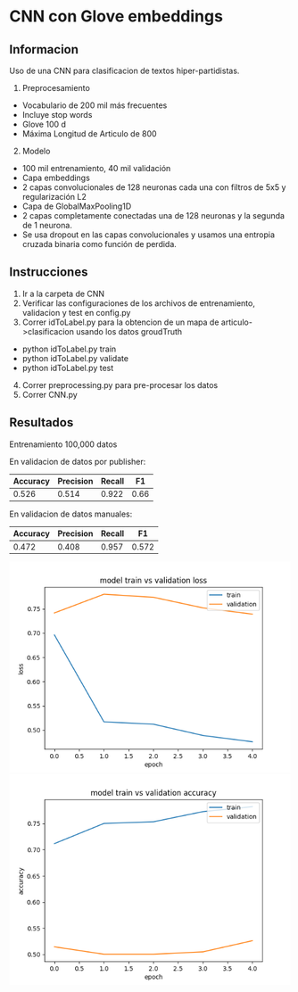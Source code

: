 # CNN con Glove embeddings

## Informacion
Uso de una CNN para clasificacion de textos hiper-partidistas. 
1. Preprocesamiento
* Vocabulario de 200 mil más frecuentes
* Incluye stop words
* Glove 100 d
* Máxima Longitud de Articulo de 800
2. Modelo
* 100 mil entrenamiento, 40 mil validación
* Capa embeddings
* 2 capas convolucionales de 128 neuronas cada una con filtros de 5x5 y regularización L2
* Capa de GlobalMaxPooling1D
* 2 capas completamente conectadas una de 128 neuronas y la segunda de 1 neurona. 
* Se usa dropout en las capas convolucionales y usamos una entropia cruzada binaria como función de perdida.

## Instrucciones
1. Ir a la carpeta de CNN
2. Verificar las configuraciones de los archivos de entrenamiento, validacion y test en config.py
3. Correr idToLabel.py para la obtencion de un mapa de articulo->clasificacion usando los datos groudTruth
  * python idToLabel.py train
  * python idToLabel.py validate
  * python idToLabel.py test
4. Correr preprocessing.py para pre-procesar los datos
5. Correr CNN.py

## Resultados
Entrenamiento 100,000 datos

En validacion de datos por publisher:

| Accuracy | Precision | Recall  | F1  |
|----------|-----------|---------|-----|
|0.526|0.514|0.922|0.66|

En validacion de datos manuales:

| Accuracy | Precision | Recall  | F1  |
|----------|-----------|---------|-----|
|0.472|0.408|0.957|0.572|

![Loss](CNN/CNNloss.png)
![Acc](CNN/CNNacc.png)
